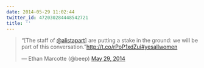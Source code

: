 ```yaml
---
date: 2014-05-29 11:02:44
twitter_id: 472030284448542721
title: ''
---
```


<blockquote class="twitter-tweet"><p lang="en" dir="ltr">“[The staff of <a href="https://twitter.com/alistapart?ref_src=twsrc%5Etfw">@alistapart</a>] are putting a stake in the ground: we will be part of this conversation.”<a href="http://t.co/rPoP1xdZui">http://t.co/rPoP1xdZui</a><a href="https://twitter.com/hashtag/yesallwomen?src=hash&amp;ref_src=twsrc%5Etfw">#yesallwomen</a></p>&mdash; Ethan Marcotte (@beep) <a href="https://twitter.com/beep/status/472020871234994176?ref_src=twsrc%5Etfw">May 29, 2014</a></blockquote>
<script async src="https://platform.twitter.com/widgets.js" charset="utf-8"></script>
